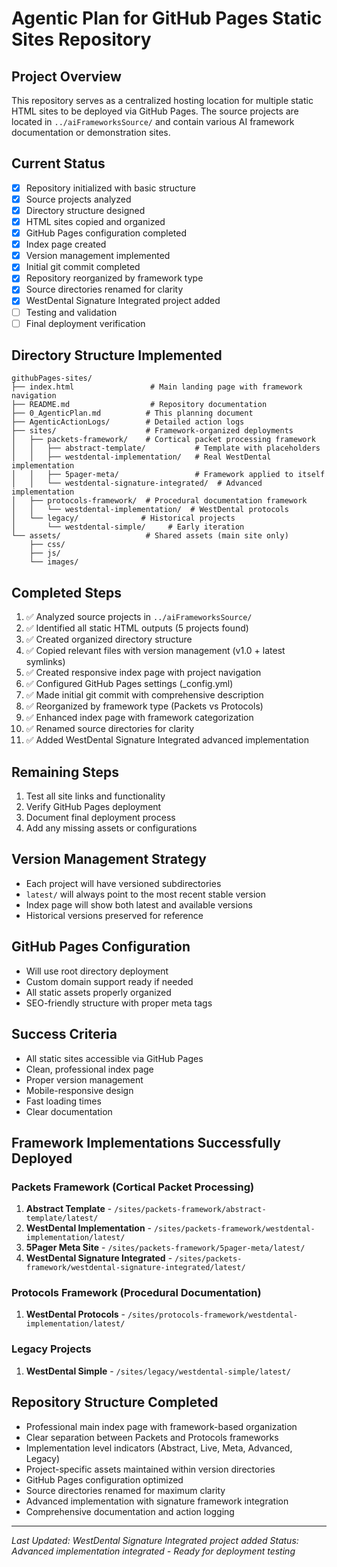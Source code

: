 # Agentic Plan for GitHub Pages Static Sites Repository

## Project Overview
This repository serves as a centralized hosting location for multiple static HTML sites to be deployed via GitHub Pages. The source projects are located in `../aiFrameworksSource/` and contain various AI framework documentation or demonstration sites.

## Current Status
- [x] Repository initialized with basic structure
- [x] Source projects analyzed
- [x] Directory structure designed
- [x] HTML sites copied and organized
- [x] GitHub Pages configuration completed
- [x] Index page created
- [x] Version management implemented
- [x] Initial git commit completed
- [x] Repository reorganized by framework type
- [x] Source directories renamed for clarity
- [x] WestDental Signature Integrated project added
- [ ] Testing and validation
- [ ] Final deployment verification

## Directory Structure Implemented
```
githubPages-sites/
├── index.html                 # Main landing page with framework navigation
├── README.md                  # Repository documentation
├── 0_AgenticPlan.md          # This planning document
├── AgenticActionLogs/        # Detailed action logs
├── sites/                    # Framework-organized deployments
│   ├── packets-framework/    # Cortical packet processing framework
│   │   ├── abstract-template/           # Template with placeholders
│   │   ├── westdental-implementation/   # Real WestDental implementation
│   │   ├── 5pager-meta/                 # Framework applied to itself
│   │   └── westdental-signature-integrated/  # Advanced implementation
│   ├── protocols-framework/  # Procedural documentation framework
│   │   └── westdental-implementation/  # WestDental protocols
│   └── legacy/              # Historical projects
│       └── westdental-simple/     # Early iteration
└── assets/                   # Shared assets (main site only)
    ├── css/
    ├── js/
    └── images/
```

## Completed Steps
1. ✅ Analyzed source projects in `../aiFrameworksSource/`
2. ✅ Identified all static HTML outputs (5 projects found)
3. ✅ Created organized directory structure
4. ✅ Copied relevant files with version management (v1.0 + latest symlinks)
5. ✅ Created responsive index page with project navigation
6. ✅ Configured GitHub Pages settings (_config.yml)
7. ✅ Made initial git commit with comprehensive description
8. ✅ Reorganized by framework type (Packets vs Protocols)
9. ✅ Enhanced index page with framework categorization
10. ✅ Renamed source directories for clarity
11. ✅ Added WestDental Signature Integrated advanced implementation

## Remaining Steps
1. Test all site links and functionality
2. Verify GitHub Pages deployment
3. Document final deployment process
4. Add any missing assets or configurations

## Version Management Strategy
- Each project will have versioned subdirectories
- `latest/` will always point to the most recent stable version
- Index page will show both latest and available versions
- Historical versions preserved for reference

## GitHub Pages Configuration
- Will use root directory deployment
- Custom domain support ready if needed
- All static assets properly organized
- SEO-friendly structure with proper meta tags

## Success Criteria
- All static sites accessible via GitHub Pages
- Clean, professional index page
- Proper version management
- Mobile-responsive design
- Fast loading times
- Clear documentation

## Framework Implementations Successfully Deployed

### Packets Framework (Cortical Packet Processing)
1. **Abstract Template** - `/sites/packets-framework/abstract-template/latest/`
2. **WestDental Implementation** - `/sites/packets-framework/westdental-implementation/latest/`
3. **5Pager Meta Site** - `/sites/packets-framework/5pager-meta/latest/`
4. **WestDental Signature Integrated** - `/sites/packets-framework/westdental-signature-integrated/latest/`

### Protocols Framework (Procedural Documentation)
1. **WestDental Protocols** - `/sites/protocols-framework/westdental-implementation/latest/`

### Legacy Projects
1. **WestDental Simple** - `/sites/legacy/westdental-simple/latest/`

## Repository Structure Completed
- Professional main index page with framework-based organization
- Clear separation between Packets and Protocols frameworks
- Implementation level indicators (Abstract, Live, Meta, Advanced, Legacy)
- Project-specific assets maintained within version directories
- GitHub Pages configuration optimized
- Source directories renamed for maximum clarity
- Advanced implementation with signature framework integration
- Comprehensive documentation and action logging

---
*Last Updated: WestDental Signature Integrated project added*
*Status: Advanced implementation integrated - Ready for deployment testing*